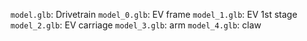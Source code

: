 `model.glb`: Drivetrain
`model_0.glb`: EV frame
`model_1.glb`: EV 1st stage
`model_2.glb`: EV carriage
`model_3.glb`: arm
`model_4.glb`: claw
